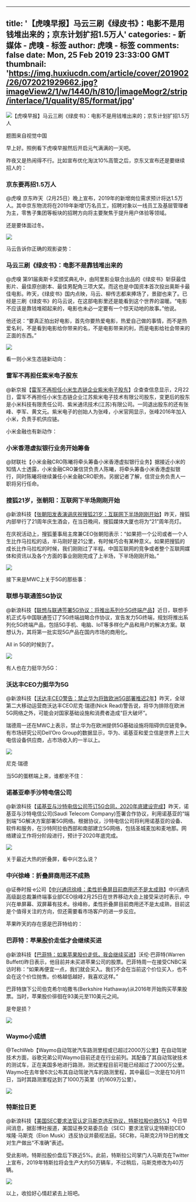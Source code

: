 
---
title: '【虎嗅早报】马云三刷《绿皮书》：电影不是用钱堆出来的；京东计划扩招1.5万人'
categories: 
    - 新媒体
    - 虎嗅 - 标签
author: 虎嗅 - 标签
comments: false
date: Mon, 25 Feb 2019 23:33:00 GMT
thumbnail: 'https://img.huxiucdn.com/article/cover/201902/26/072021929662.jpg?imageView2/1/w/1440/h/810/|imageMogr2/strip/interlace/1/quality/85/format/jpg'
---

<div>   
<img src="https://img.huxiucdn.com/article/cover/201902/26/072021929662.jpg?imageView2/1/w/1440/h/810/|imageMogr2/strip/interlace/1/quality/85/format/jpg" alt="【虎嗅早报】马云三刷《绿皮书》：电影不是用钱堆出来的；京东计划扩招1.5万人" data-v-408909ad referrerpolicy="no-referrer"><p><span class="text-remarks" label="备注">题图来自视觉中国</span></p><p>早上好。照例看下虎嗅早报然后开启元气满满的一天吧。</p><p>昨夜又是热闹得不行。比如宣布优化淘汰10%高管之后，京东又宣布还是要继续招人的：</p><h3 label="大标题" class="text-big-title">京东要再招1.5万人</h3><p>@虎嗅 京东昨天（2月25日）晚上宣布，2019年的新增岗位需求预计将达1.5万人。其中京东物流将在2019年新增1万名员工，招聘对象以一线员工及基层管理者为主，零售子集团等板块的招聘方向将主要聚焦于提升用户体验等领域。</p><p>还是要体面过冬。</p><p class="img-center-box"><img class="lazyImg" _src="https://img.huxiucdn.com/article/content/201902/26/072140544846.jpg?imageView2/2/w/1000/format/jpg/interlace/1/q/85" data-w="1000" data-h="675" src="https://img.huxiucdn.com/article/content/201902/26/072140544846.jpg?imageView2/2/w/1000/format/jpg/interlace/1/q/85" referrerpolicy="no-referrer"></p><p>马云告诉你正确的观影姿势：</p><h3 label="大标题" class="text-big-title">马云三刷《绿皮书》：电影不是靠钱堆出来的</h3><p>@虎嗅 第91届奥斯卡奖颁奖典礼中，由阿里影业联合出品的《绿皮书》斩获最佳影片、最佳原创剧本、最佳男配角三项大奖。而这也是中国资本首次投出奥斯卡最佳电影。昨天，《绿皮书》国内点映，马云、柳传志都来捧场了，景甜也来了。已经是三刷《绿皮书》的马云说，在这部电影里还是能看到这个世界的温暖。“电影不应该是靠钱堆砌起来的，电影也未必一定要有一个惊天动地的故事。”他说。</p><p>他还说：“要真正拍出好电影，首先你要热爱电影，热爱自己做的事情，而不是热爱名利，不是看到电影给你带来的名，不是电影带来的利，而是电影给社会带来的正面的东西。”</p><p class="img-center-box"><img class="lazyImg" _src="https://img.huxiucdn.com/article/content/201902/26/072252293660.jpg?imageView2/2/w/1000/format/jpg/interlace/1/q/85" data-w="1000" data-h="667" src="https://img.huxiucdn.com/article/content/201902/26/072252293660.jpg?imageView2/2/w/1000/format/jpg/interlace/1/q/85" referrerpolicy="no-referrer"></p><p>看一则小米生态链新动向：<br></p><h3 label="大标题" class="text-big-title">雷军不再担任紫米电子股东</h3><p>@新京报【<a href="http://www.bjnews.com.cn/finance/2019/02/25/550237.html" target="_blank">雷军不再担任小米生态链企业紫米电子股东</a>】企查查信息显示，2月22日，雷军不再担任小米生态链企业江苏紫米电子技术有限公司股东，变更后的股东是小米科技有限责任公司、紫米通讯技术(江苏)有限公司。一同退出股东的还有张峰、李军、黄文元。紫米电子的创始人为张峰，小米官网显示，张峰2016年加入小米，负责手机供应链。</p><p>小米金融也有新动作：</p><h3 label="大标题" class="text-big-title">小米香港虚拟银行业务开始筹备</h3><p>@财联社【小米金融CRO陈曦将牵头筹备小米香港虚拟银行业务】据接近小米的知情人士透露，小米金融CRO兼信贷负责人陈曦，将牵头筹备小米香港虚拟银行，同时陈曦将继续兼任小米金融CRO职务。另据记者了解，信贷业务负责人一职将另行任命。</p><h3 label="大标题" class="text-big-title">搜狐21岁，张朝阳：互联网下半场刚刚开始</h3><p>@新浪科技【<a href="https://tech.sina.com.cn/i/2019-02-25/doc-ihrfqzka9126980.shtml" target="_blank">张朝阳发表演讲庆祝搜狐21岁：互联网下半场刚刚开始</a>】昨天，搜狐内部举行了21周年庆生酒会，在当日晚间，搜狐媒体大厦也将为“21”周年亮灯。</p><p>在庆祝活动上，搜狐董事局主席兼CEO张朝阳表示：“如果把一个公司或者一个人生比作马拉松的话，半马刚好是21公里，有时候巧合有某种意义。如果把搜狐的成长比作马拉松的时候，我们刚刚过了半程。中国互联网的竞争或者整个互联网媒体和资讯以及各个方面的事业刚刚完成了上半场，下半场刚刚开始。”</p><p class="img-center-box"><img class="lazyImg" _src="https://img.huxiucdn.com/article/content/201902/26/070957949485.jpg?imageView2/2/w/1000/format/jpg/interlace/1/q/85" data-w="600" data-h="457" src="https://img.huxiucdn.com/article/content/201902/26/070957949485.jpg?imageView2/2/w/1000/format/jpg/interlace/1/q/85" referrerpolicy="no-referrer"></p><p>接下来是MWC上关于5G的那些事：</p><h3 label="大标题" class="text-big-title">联想与联通签5G协议</h3><p>@新浪科技【<a href="https://tech.sina.com.cn/it/2019-02-25/doc-ihsxncvf7765356.shtml" target="_blank">联想与联通签署5G协议：将推出系列化5G终端产品</a>】近日，联想手机正式与中国联通签订了5G终端战略合作协议，宣告发力5G终端，规划将推出系列化5G终端产品，包括5G手机、电脑、IoT等多样化产品和用户的解决方案。联想认为，其将第一批实现5G产品在国内市场的商用化。</p><p>All in 5G的时候到了。</p><p class="img-center-box"><img class="lazyImg" _src="https://img.huxiucdn.com/article/content/201902/26/070033392088.jpg?imageView2/2/w/1000/format/jpg/interlace/1/q/85" data-w="630" data-h="420" src="https://img.huxiucdn.com/article/content/201902/26/070033392088.jpg?imageView2/2/w/1000/format/jpg/interlace/1/q/85" referrerpolicy="no-referrer"></p><p>有人也在力挺华为5G：</p><h3 label="大标题" class="text-big-title">沃达丰CEO力挺华为5G</h3><p>@新浪科技【<a href="https://tech.sina.com.cn/it/2019-02-25/doc-ihrfqzka9127330.shtml" target="_blank">沃达丰CEO警告：禁止华为将致欧洲5G部署推迟2年</a>】昨天，全球第二大移动运营商沃达丰CEO尼克·瑞德(Nick Read)警告说，将华为排除在欧洲5G网络之外，可能会对国家基础设施和消费者造成“巨大破坏”。</p><p>瑞德周一还在MWC上表示，禁止华为在欧洲提供5G基础设施将阻碍供应链竞争。有市场研究公司Dell’Oro Group的数据显示，华为、诺基亚和爱立信是世界上三大电信设备供应商，占市场收入的一半以上。</p><p class="img-center-box"><img class="lazyImg" _src="https://img.huxiucdn.com/article/content/201902/26/070326009888.jpg?imageView2/2/w/1000/format/jpg/interlace/1/q/85" data-w="630" data-h="419" src="https://img.huxiucdn.com/article/content/201902/26/070326009888.jpg?imageView2/2/w/1000/format/jpg/interlace/1/q/85" referrerpolicy="no-referrer"></p><p class="img-center-box"><span class="text-remarks" label="备注">尼克·瑞德</span></p><p>当5G的蛋糕端上来，谁都坐不住：<br></p><h3 label="大标题" class="text-big-title">诺基亚牵手沙特电信公司</h3><p>@新浪科技【<a href="https://tech.sina.com.cn/t/2019-02-25/doc-ihrfqzka9126949.shtml" target="_blank">诺基亚与沙特电信公司签订5G合同，2020年底建设完成</a>】昨天，诺基亚与沙特电信公司(Saudi Telecom Company)签署合作协议，利用诺基亚的“端到端”5G解决方案部署5G网络。根据协议，沙特电信公司将利用诺基亚的设备、软件和服务，在沙特阿拉伯西部和南部建立5G网络，包括圣城麦加和麦地那。网络建设工作将分阶段进行，预计于2020年底完成。</p><p class="img-center-box"><img class="lazyImg" _src="https://img.huxiucdn.com/article/content/201902/26/071338496933.jpg?imageView2/2/w/1000/format/jpg/interlace/1/q/85" data-w="630" data-h="420" src="https://img.huxiucdn.com/article/content/201902/26/071338496933.jpg?imageView2/2/w/1000/format/jpg/interlace/1/q/85" referrerpolicy="no-referrer"></p><p>关于最近大热的折叠屏，看中兴怎么说？<br></p><h3 label="大标题" class="text-big-title">中兴徐峰：折叠屏商用还不成熟</h3><p>@证券时报·e公司【<a href="https://tech.sina.com.cn/it/2019-02-25/doc-ihrfqzka9081716.shtml" target="_blank">中兴通讯徐峰：柔性折叠屏目前商用还不是太成熟</a>】中兴通讯高级副总裁兼终端事业部CEO徐峰2月25日在世界移动大会上接受采访时表示，中兴在单屏幕、双屏幕有技术。徐峰称，柔性折叠屏目前商用还不是太成熟，目前这是个值得关注的方向，但还需要看市场客户的进一步反应。</p><p>苹果昨天的存在感是巴菲特给的：<br></p><h3 label="大标题" class="text-big-title">巴菲特：苹果股价走低才会继续买进</h3><p>@新浪科技【<a href="https://tech.sina.com.cn/it/2019-02-25/doc-ihsxncvf7764822.shtml" target="_blank">巴菲特：如果苹果股价走低，我会继续买进</a>】沃伦·巴菲特(Warren Buffett)昨日表示，他目前并未买进苹果公司的股票。巴菲特周一在接受CNBC采访时称：“如果再便宜一点，我们就会买入。我们不会在当前这个价位买入，也不会在这个价位抛售。价格越低越好，我喜欢这样。”</p><p>巴菲特旗下公司伯克希尔哈撒韦(Berkshire Hathaway)从2016年开始购买苹果股票。当时，苹果股价徘徊在93美元至110美元之间。</p><p>是夸是损？</p><p class="img-center-box"><img class="lazyImg" _src="https://img.huxiucdn.com/article/content/201902/26/072741884639.jpg?imageView2/2/w/1000/format/jpg/interlace/1/q/85" data-w="1000" data-h="735" src="https://img.huxiucdn.com/article/content/201902/26/072741884639.jpg?imageView2/2/w/1000/format/jpg/interlace/1/q/85" referrerpolicy="no-referrer"></p><h3 label="大标题" class="text-big-title">Waymo小成绩</h3><p>@TechWeb【Waymo自动驾驶汽车路测里程或已超过2000万公里】在自动驾驶技术方面，谷歌兄弟公司Waymo目前还走在行业前列。其配备了其自动驾驶技术的测试车，正在美国多地进行路测，测试里程目前可能已经超过了2000万公里。Waymo在去年曾6次公布其自动驾驶汽车的路测里程，其中最后一次是在10月11日，当时其路测里程达到了1000万英里（约1609万公里）。</p><p class="img-center-box"><img class="lazyImg" _src="https://img.huxiucdn.com/article/content/201902/26/073008047124.png?imageView2/2/w/1000/format/png/interlace/1/q/85" data-w="700" data-h="443" src="https://img.huxiucdn.com/article/content/201902/26/073008047124.png?imageView2/2/w/1000/format/png/interlace/1/q/85" referrerpolicy="no-referrer"></p><h3 label="大标题" class="text-big-title">特斯拉日更</h3><p>@新浪科技【<a href="https://tech.sina.com.cn/it/2019-02-26/doc-ihsxncvf7808893.shtml" target="_blank">美国SEC要求法官认定马斯克违反协议，特斯拉股价跌5%</a>】今日早间消息，据彭博社报道，美国证券交易委员会（SEC）要求法官认定特斯拉CEO埃隆·马斯克（Elon Musk）违反协议并藐视法庭。SEC称，马斯克2月19日的推文对生产做出“不准确”表述。</p><p>受此影响，特斯拉股价盘后下跌近5%。此前，特斯拉公司掌门人马斯克在Twitter上宣布，2019年特斯拉将会生产大约50万辆车，不过稍后，马斯克修改为40万辆。</p><p class="img-center-box"><img class="lazyImg" _src="https://img.huxiucdn.com/article/content/201902/26/073226687673.png?imageView2/2/w/1000/format/png/interlace/1/q/85" data-w="623" data-h="437" src="https://img.huxiucdn.com/article/content/201902/26/073226687673.png?imageView2/2/w/1000/format/png/interlace/1/q/85" referrerpolicy="no-referrer"></p><p>以上，收拾好心情赶紧去上班吧。<br></p>  
</div>
            
